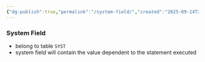 ```yaml
---
{"dg-publish":true,"permalink":"/system-field/","created":"2025-09-14T21:39:04.155+07:00","updated":"2025-09-14T21:41:24.494+07:00"}
---
```


### System Field
- belong to table `SYST`
- system field will contain the value dependent to the statement executed